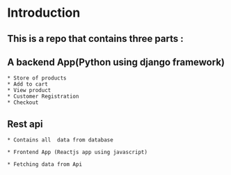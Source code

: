  # Introduction

## This is a repo that contains three parts :
 
  ## A backend App(Python using django framework)
 
    * Store of products
    * Add to cart
    * View product
    * Customer Registration
    * Checkout
   
  ## Rest api
 
    * Contains all  data from database
  
    * Frontend App (Reactjs app using javascript)

    * Fetching data from Api 


